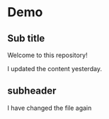 # Demo

## Sub title
Welcome to this repository!

I updated the content yesterday.

## subheader

I have changed the file again